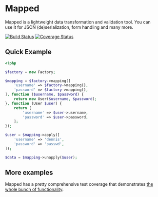 # Mapped

Mapped is a lightweight data transformation and validation tool. You can use it
for JSON (de)serialization, form handling and many more.

[![Build Status](https://travis-ci.org/dennis84/mapped.svg?branch=master)](https://travis-ci.org/dennis84/mapped)
[![Coverage Status](https://coveralls.io/repos/dennis84/mapped/badge.png?branch=master)](https://coveralls.io/r/dennis84/mapped?branch=master)

## Quick Example

```php
<?php

$factory = new Factory;

$mapping = $factory->mapping([
    'username' => $factory->mapping(),
    'password' => $factory->mapping(),
], function ($username, $password) {
    return new User($username, $password);
}, function (User $user) {
    return [
        'username' => $user->username,
        'password' => $user->password,
    ];
});

$user = $mapping->apply([
    'username' => 'dennis',
    'password' => 'passwd',
]);

$data = $mapping->unapply($user);
```

## More examples

Mapped has a pretty comprehensive test coverage that demonstrates [the whole bunch of functionality](https://github.com/dennis84/mapped/tree/master/tests).
